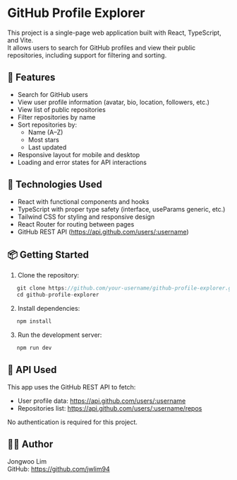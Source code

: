 # GitHub Profile Explorer

This project is a single-page web application built with React, TypeScript, and Vite.  
It allows users to search for GitHub profiles and view their public repositories, including support for filtering and sorting.

## 🚀 Features

- Search for GitHub users
- View user profile information (avatar, bio, location, followers, etc.)
- View list of public repositories
- Filter repositories by name
- Sort repositories by:
  - Name (A–Z)
  - Most stars
  - Last updated
- Responsive layout for mobile and desktop
- Loading and error states for API interactions

## 🧠 Technologies Used

- React with functional components and hooks
- TypeScript with proper type safety (interface, useParams generic, etc.)
- Tailwind CSS for styling and responsive design
- React Router for routing between pages
- GitHub REST API (https://api.github.com/users/:username)

## 📦 Getting Started

1. Clone the repository:

```js
   git clone https://github.com/your-username/github-profile-explorer.git
   cd github-profile-explorer
```

2. Install dependencies:

```js
   npm install
```

3. Run the development server:

```js
   npm run dev
```

## 📡 API Used

This app uses the GitHub REST API to fetch:

- User profile data: https://api.github.com/users/:username
- Repositories list: https://api.github.com/users/:username/repos

No authentication is required for this project.

## 👨‍💻 Author

Jongwoo Lim  
GitHub: https://github.com/jwlim94
